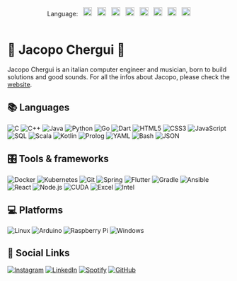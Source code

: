 <div align="center">
    Language:
    &nbsp;
    <a title="English" href="/README.md"><kbd><img width="20px" src="https://flagicons.lipis.dev/flags/4x3/gb.svg"></kbd></a>
    &nbsp;
    <a title="Italian" href="/docs/README.it.md"><kbd><img width="20px" src="https://flagicons.lipis.dev/flags/4x3/it.svg"></kbd></a> 
    &nbsp;
    <a title="French" href="/docs/README.fr.md"><kbd><img width="20px" src="https://flagicons.lipis.dev/flags/4x3/fr.svg"></kbd></a> 
    &nbsp;
    <a title="Spanish" href="/docs/README.es.md"><kbd><img width="20px" src="https://flagicons.lipis.dev/flags/4x3/es.svg"></kbd></a> 
    &nbsp;
    <a title="German" href="/docs/README.de.md"><kbd><img width="20px" src="https://flagicons.lipis.dev/flags/4x3/de.svg"></kbd></a> 
    &nbsp;
    <a title="Japanese" href="/docs/README.ja.md"><kbd><img width="20px" src="https://flagicons.lipis.dev/flags/4x3/jp.svg"></kbd></a> 
    &nbsp;
    <a title="Chinese" href="/docs/README.zh-CN.md"><kbd><img width="20px" src="https://flagicons.lipis.dev/flags/4x3/cn.svg"></kbd></a> 
    &nbsp;
    <a title="Russian" href="/docs/README.ru.md"><kbd><img width="20px" src="https://flagicons.lipis.dev/flags/4x3/ru.svg"></kbd></a>
    <br/>
    <br/>
</div>

# 🐒 Jacopo Chergui 🎸
Jacopo Chergui is an italian computer engineer and musician, born to build solutions and good sounds.
For all the infos about Jacopo, please check the  [website](https://jacopochergui.github.io). 

## 📚 Languages
![C](https://img.shields.io/badge/C-00599C?style=for-the-badge&logo=c&logoColor=white)
![C++](https://img.shields.io/badge/C++-00599C?style=for-the-badge&logo=c%2B%2B&logoColor=white)
![Java](https://img.shields.io/badge/Java-ED8B00?style=for-the-badge&logo=java&logoColor=white)
![Python](https://img.shields.io/badge/Python-3776AB?style=for-the-badge&logo=python&logoColor=white)
![Go](https://img.shields.io/badge/Go-00ADD8?style=for-the-badge&logo=go&logoColor=white)
![Dart](https://img.shields.io/badge/Dart-0175C2?style=for-the-badge&logo=dart&logoColor=white)
![HTML5](https://img.shields.io/badge/HTML5-E34F26?style=for-the-badge&logo=html5&logoColor=white)
![CSS3](https://img.shields.io/badge/CSS3-1572B6?style=for-the-badge&logo=css3&logoColor=white)
![JavaScript](https://img.shields.io/badge/JavaScript-F7DF1E?style=for-the-badge&logo=javascript&logoColor=black)
![SQL](https://img.shields.io/badge/SQL-003B57?style=for-the-badge&logo=postgresql&logoColor=white)
![Scala](https://img.shields.io/badge/Scala-DC322F?style=for-the-badge&logo=scala&logoColor=white)
![Kotlin](https://img.shields.io/badge/Kotlin-0095D5?style=for-the-badge&logo=kotlin&logoColor=white)
![Prolog](https://img.shields.io/badge/Prolog-74283C?style=for-the-badge&logo=gnu&logoColor=white)
![YAML](https://img.shields.io/badge/YAML-C1C1C1?style=for-the-badge&logo=yaml&logoColor=black)
![Bash](https://img.shields.io/badge/Bash-4EAA25?style=for-the-badge&logo=gnubash&logoColor=white)
![JSON](https://img.shields.io/badge/JSON-292929?style=for-the-badge&logo=json&logoColor=white)

## 🎛️ Tools & frameworks
![Docker](https://img.shields.io/badge/Docker-2496ED?style=for-the-badge&logo=docker&logoColor=white)
![Kubernetes](https://img.shields.io/badge/Kubernetes-326CE5?style=for-the-badge&logo=kubernetes&logoColor=white)
![Git](https://img.shields.io/badge/Git-F05032?style=for-the-badge&logo=git&logoColor=white)
![Spring](https://img.shields.io/badge/Spring-6DB33F?style=for-the-badge&logo=spring&logoColor=white)
![Flutter](https://img.shields.io/badge/Flutter-02569B?style=for-the-badge&logo=flutter&logoColor=white) 
![Gradle](https://img.shields.io/badge/Gradle-02303A?style=for-the-badge&logo=gradle&logoColor=white)
![Ansible](https://img.shields.io/badge/Ansible-EE0000?style=for-the-badge&logo=ansible&logoColor=white)
![React](https://img.shields.io/badge/React-61DAFB?style=for-the-badge&logo=react&logoColor=black)
![Node.js](https://img.shields.io/badge/Node.js-339933?style=for-the-badge&logo=node.js&logoColor=white)
![CUDA](https://img.shields.io/badge/CUDA-0768A2?style=for-the-badge&logo=nvidia&logoColor=white)
![Excel](https://img.shields.io/badge/Excel-217346?style=for-the-badge&logo=microsoft-excel&logoColor=white)
![Intel](https://img.shields.io/badge/Intel-0071C5?style=for-the-badge&logo=intel&logoColor=white)

## 💻 Platforms
![Linux](https://img.shields.io/badge/Linux-FCC624?style=for-the-badge&logo=linux&logoColor=black)
![Arduino](https://img.shields.io/badge/Arduino-00979D?style=for-the-badge&logo=arduino&logoColor=white)
![Raspberry Pi](https://img.shields.io/badge/Raspberry%20Pi-A22846?style=for-the-badge&logo=raspberry-pi&logoColor=white)
![Windows](https://img.shields.io/badge/Windows-0078D6?style=for-the-badge&logo=windows&logoColor=white)


## 🚀 Social Links
[![Instagram](https://img.shields.io/badge/Instagram-125688?style=for-the-badge&logo=instagram&logoColor=white)](https://www.instagram.com/gosuilgiallo/)
[![LinkedIn](https://img.shields.io/badge/LinkedIn-0A66C2?style=for-the-badge&logo=linkedin&logoColor=white)](https://www.linkedin.com/in/jacopochergui/)
[![Spotify](https://img.shields.io/badge/Spotify-1DB954?style=for-the-badge&logo=spotify&logoColor=white)](https://open.spotify.com/artist/1NB1qz1n0S3IQPOEwP3g3A) 
[![GitHub](https://img.shields.io/badge/GitHub-181717?style=for-the-badge&logo=github&logoColor=white)](https://github.com/gosuilgiallo)
